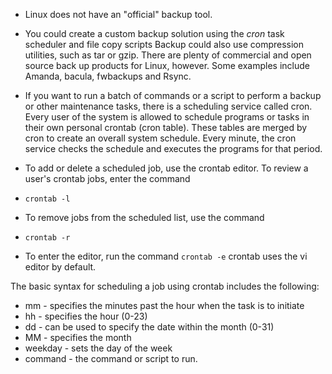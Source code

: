 * Linux does not have an "official" backup tool. 
* You could create a custom backup solution using the *cron* task scheduler and file copy scripts Backup could also use compression utilities, such as tar or gzip. There are plenty of commercial and open source back up products for Linux, however. Some examples include Amanda, bacula, fwbackups and Rsync.

* If you want to run a batch of commands or a script to perform a backup or other maintenance tasks, there is a scheduling service called cron. Every user of the system is allowed to schedule programs or tasks in their own personal crontab (cron table). These tables are merged by cron to create an overall system schedule. Every minute, the cron service checks the schedule and executes the programs for that period.

* To add or delete a scheduled job, use the crontab editor. To review a user's crontab jobs, enter the command 
* `crontab -l`
* To remove jobs from the scheduled list, use the command
* `crontab -r`
* To enter the editor, run the command `crontab -e` crontab uses the vi editor by default.

The basic syntax for scheduling a job using crontab includes the following:
* mm - specifies the minutes past the hour when the task is to initiate
* hh - specifies the hour (0-23)
* dd - can be used to specify the date within the month (0-31)
* MM - specifies the month 
* weekday - sets the day of the week 
* command - the command or script to run. 